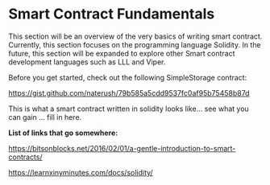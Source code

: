 # Smart Contract Fundamentals

This section will be an overview of the very basics of writing smart contract. Currently, this section focuses on the programming language Solidity. In the future, this section will be expanded to explore other Smart contract development languages such as LLL and Viper. 

Before you get started, check out the following SimpleStorage contract: 

https://gist.github.com/naterush/79b585a5cdd9537fc0af95b75458b87d

This is what a smart contract written in solidity looks like... see what you can gain ... fill in here. 



**List of links that go somewhere:**

https://bitsonblocks.net/2016/02/01/a-gentle-introduction-to-smart-contracts/

https://learnxinyminutes.com/docs/solidity/

